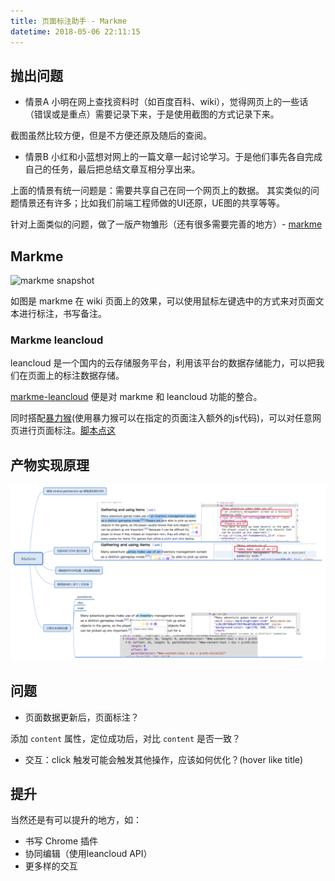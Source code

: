 ```yaml
---
title: 页面标注助手 - Markme
datetime: 2018-05-06 22:11:15
---
```


## 抛出问题

- 情景A
小明在网上查找资料时（如百度百科、wiki），觉得网页上的一些话（错误或是重点）需要记录下来，于是使用截图的方式记录下来。

截图虽然比较方便，但是不方便还原及随后的查阅。

- 情景B
小红和小蓝想对网上的一篇文章一起讨论学习。于是他们事先各自完成自己的任务，最后把总结文章互相分享出来。

上面的情景有统一问题是：需要共享自己在同一个网页上的数据。 其实类似的问题情景还有许多；比如我们前端工程师做的UI还原，UE图的共享等等。

针对上面类似的问题，做了一版产物雏形（还有很多需要完善的地方）- [markme](https://github.com/big-wheel/iioo/blob/master/packages/markme/Readme.md)

## Markme

![markme snapshot](https://github.com/big-wheel/iioo/raw/master/packages/markme/snapshot.gif)

如图是 markme 在 wiki 页面上的效果，可以使用鼠标左键选中的方式来对页面文本进行标注，书写备注。

### Markme leancloud
leancloud 是一个国内的云存储服务平台，利用该平台的数据存储能力，可以把我们在页面上的标注数据存储。

[markme-leancloud](https://github.com/big-wheel/iioo/tree/master/packages/markme-leancloud) 便是对 markme 和 leancloud 功能的整合。

同时搭配[暴力猴](https://chrome.google.com/webstore/detail/violentmonkey/jinjaccalgkegednnccohejagnlnfdag?hl=zh-CN)(使用暴力猴可以在指定的页面注入额外的js代码)，可以对任意网页进行页面标注。[脚本点这](https://gist.github.com/imcuttle/c345279c6b7a690a5722a8506ba8f1a9)

## 产物实现原理

![](./Markme.svg)

## 问题

* 页面数据更新后，页面标注？

添加 `content` 属性，定位成功后，对比 `content` 是否一致？

* 交互：click 触发可能会触发其他操作，应该如何优化？(hover like title)

## 提升

当然还是有可以提升的地方，如：
* 书写 Chrome 插件
* 协同编辑（使用leancloud API）
* 更多样的交互